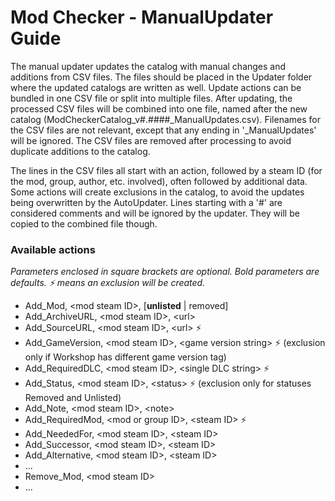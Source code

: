 # Mod Checker - ManualUpdater Guide

The manual updater updates the catalog with manual changes and additions from CSV files. The files should be placed in the Updater folder where the updated catalogs are written as well. Update actions can be bundled in one CSV file or split into multiple files. After updating, the processed CSV files will be combined into one file, named after the new catalog (ModCheckerCatalog_v#.####_ManualUpdates.csv). Filenames for the CSV files are not relevant, except that any ending in '_ManualUpdates' will be ignored. The CSV files are removed after processing to avoid duplicate additions to the catalog.

The lines in the CSV files all start with an action, followed by a steam ID (for the mod, group, author, etc. involved), often followed by additional data. Some actions will create exclusions in the catalog, to avoid the updates being overwritten by the AutoUpdater.
Lines starting with a '#' are considered comments and will be ignored by the updater. They will be copied to the combined file though.

### Available actions
*Parameters enclosed in square brackets are optional. Bold parameters are defaults. :zap: means an exclusion will be created.*
* Add_Mod, \<mod steam ID\>, [**unlisted** | removed]
* Add_ArchiveURL, \<mod steam ID\>, \<url\>
* Add_SourceURL, \<mod steam ID\>, \<url\> :zap:
* Add_GameVersion, \<mod steam ID\>, \<game version string\> :zap: (exclusion only if Workshop has different game version tag)
* Add_RequiredDLC, \<mod steam ID\>, \<single DLC string\> :zap:
* Add_Status, \<mod steam ID\>, \<status\> :zap: (exclusion only for statuses Removed and Unlisted)
* Add_Note, \<mod steam ID\>, \<note\>
* Add_RequiredMod, \<mod or group ID\>, \<steam ID\> :zap:
* Add_NeededFor, \<mod steam ID\>, \<steam ID\>
* Add_Successor, \<mod steam ID\>, \<steam ID\>
* Add_Alternative, \<mod steam ID\>, \<steam ID\>
* ...
* Remove_Mod, \<mod steam ID\>
* ...
